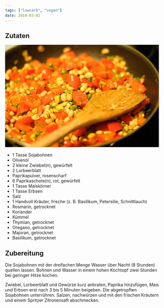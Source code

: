 ```yaml
---
tags: ["lowcarb", "vegan"]
date: 2014-03-02
---
```


## Zutaten
![](/uploads/sojabohnen-rot-gelb-gruen.jpg)

- 1 Tasse        Sojabohnen
- Olivenöl
- 2 kleine       Zwiebel(n), gewürfelt
- 2      Lorbeerblatt
- Paprikapulver, rosenscharf
- 6      Paprikaschote(n), rot, gewürfelt
- 1 Tasse        Maiskörner
- 1 Tasse        Erbsen
- Salz
- 1 Handvoll     Kräuter, frische (z. B. Basilikum, Petersilie, Schnittlauch)
- Rosmarin, getrocknet
- Koriander
- Kümmel
- Thymian, getrocknet
- Oregano, getrocknet
- Majoran, getrocknet
- Basilikum, getrocknet

## Zubereitung
Die Sojabohnen mit der dreifachen Menge Wasser über Nacht (8 Stunden) quellen lassen. Bohnen und Wasser in einem hohen Kochtopf zwei Stunden bei geringer Hitze kochen.

Zwiebel, Lorbeerblatt und Gewürze kurz anbraten, Paprika hinzufügen, Mais und Erbsen erst nach 3 bis 5 Minuten beigeben. Die abgetropften Sojabohnen unterrühren. Salzen, nachwürzen und mit den frischen Kräutern und einem Spritzer Zitronensaft abschmecken.
